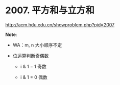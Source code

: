 # 2007. 平方和与立方和

http://acm.hdu.edu.cn/showproblem.php?pid=2007

**Note**:

* WA：m, n 大小顺序不定

* 位运算判断奇偶数

    * i & 1 = 1 奇数
    
	* i & 1 = 0 偶数